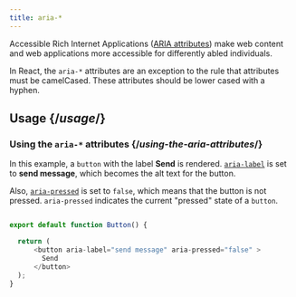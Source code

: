 ```yaml
---
title: aria-*
---
```


<Intro>

Accessible Rich Internet Applications ([ARIA attributes](https://developer.mozilla.org/en-US/docs/Web/Accessibility/ARIA)) make web content and web applications more accessible for differently abled individuals.

In React, the `aria-*` attributes are an exception to the rule that attributes must be camelCased. These attributes should be lower cased with a hyphen.
</Intro>

<InlineToc />

## Usage {/*usage*/}

### Using the `aria-*` attributes {/*using-the-aria-attributes*/}

In this example, a `button` with the label **Send** is rendered. [`aria-label`](https://developer.mozilla.org/en-US/docs/Web/Accessibility/ARIA/Attributes/aria-label) is set to **send message**, which becomes the alt text for the button.

Also, [`aria-pressed`](https://developer.mozilla.org/en-US/docs/Web/Accessibility/ARIA/Attributes/aria-pressed) is set to `false`, which means that the button is not pressed. `aria-pressed` indicates the current "pressed" state of a `button`.

<Sandpack>

``` js

export default function Button() {

  return (
      <button aria-label="send message" aria-pressed="false" >
        Send
      </button>
  );
}

```
</Sandpack>
